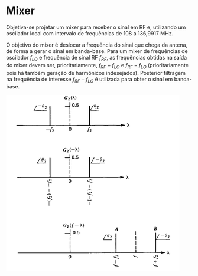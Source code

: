 # Mixer

Objetiva-se projetar um mixer para receber o sinal em RF e, utilizando um oscilador local com intervalo de frequências de 108 a 136,9917 MHz.

O objetivo do mixer é deslocar a frequência do sinal que chega da antena, de forma a gerar o sinal em banda-base. Para um mixer de frequências de oscilador $f_{LO}$ e frequência de sinal RF $f_{RF}$, as frequências obtidas na saída do mixer devem ser, prioritariamente, $f_{RF}+f_{LO}$ e $f_{RF}-f_{LO}$ (prioritariamente pois há também geração de harmônicos indesejados). Posterior filtragem na frequência de interesse $f_{RF}-f_{LO}$ é utilizada para obter o sinal em banda-base.

![Esquemático do processo realizado pelo mixer](goal.png)
